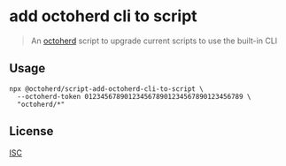 # add octoherd cli to script

> An [octoherd](https://github.com/octoherd) script to upgrade current scripts to use the built-in CLI

## Usage

```
npx @octoherd/script-add-octoherd-cli-to-script \
  --octoherd-token 0123456789012345678901234567890123456789 \
  "octoherd/*"
```

## License

[ISC](LICENSE.md)
